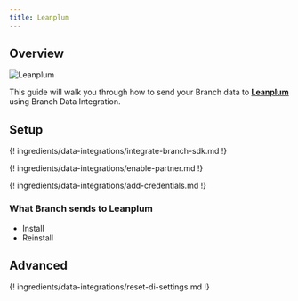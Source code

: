 ```yaml
---
title: Leanplum
---
```

## Overview

![Leanplum](ttps://leanplum-wordpress.storage.googleapis.com/leanplum-black.svg)

This guide will walk you through how to send your Branch data to **[Leanplum](https://www.leanplum.com/)** using Branch Data Integration.



## Setup

{! ingredients/data-integrations/integrate-branch-sdk.md !}

{! ingredients/data-integrations/enable-partner.md !}

{! ingredients/data-integrations/add-credentials.md !}

### What Branch sends to Leanplum

* Install
* Reinstall 

## Advanced

{! ingredients/data-integrations/reset-di-settings.md !}
